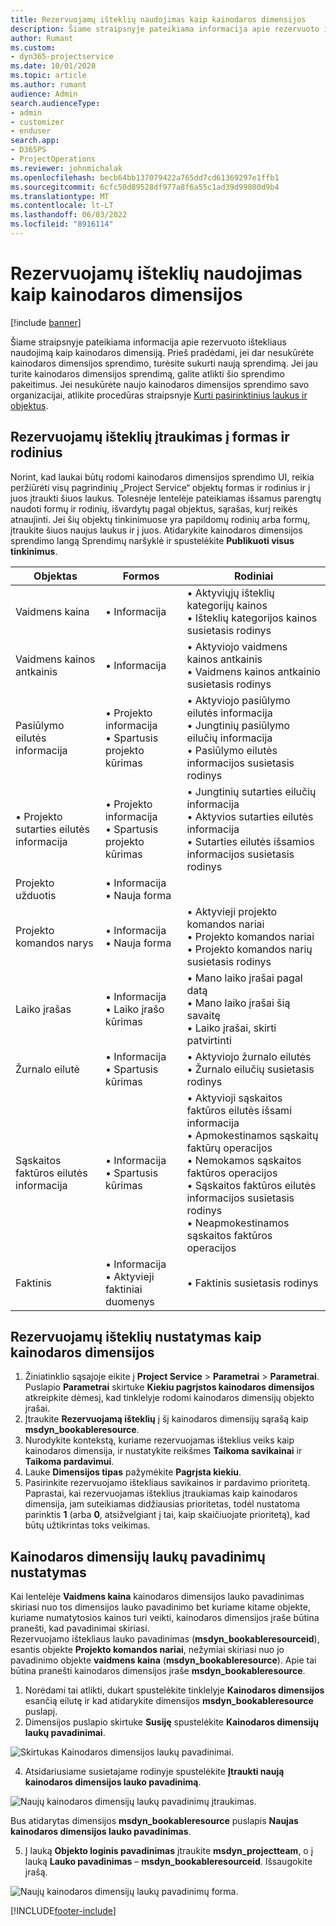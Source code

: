 ```yaml
---
title: Rezervuojamų išteklių naudojimas kaip kainodaros dimensijos
description: Šiame straipsnyje pateikiama informacija apie rezervuoto ištekliaus naudojimą kaip kainodaros dimensiją.
author: Rumant
ms.custom:
- dyn365-projectservice
ms.date: 10/01/2020
ms.topic: article
ms.author: rumant
audience: Admin
search.audienceType:
- admin
- customizer
- enduser
search.app:
- D365PS
- ProjectOperations
ms.reviewer: johnmichalak
ms.openlocfilehash: becb64bb137079422a765dd7cd61369297e1ffb1
ms.sourcegitcommit: 6cfc50d89528df977a8f6a55c1ad39d99800d9b4
ms.translationtype: MT
ms.contentlocale: lt-LT
ms.lasthandoff: 06/03/2022
ms.locfileid: "8916114"
---
```

# <a name="use-bookable-resource-as-a-pricing-dimension"></a>Rezervuojamų išteklių naudojimas kaip kainodaros dimensijos

[!include [banner](../includes/psa-now-project-operations.md)]

Šiame straipsnyje pateikiama informacija apie rezervuoto ištekliaus naudojimą kaip kainodaros dimensiją. Prieš pradėdami, jei dar nesukūrėte kainodaros dimensijos sprendimo, turėsite sukurti naują sprendimą. Jei jau turite kainodaros dimensijos sprendimą, galite atlikti šio sprendimo pakeitimus. Jei nesukūrėte naujo kainodaros dimensijos sprendimo savo organizacijai, atlikite procedūras straipsnyje [Kurti pasirinktinius laukus ir objektus](create-custom-fields-entities.md).

## <a name="add-bookable-resource-to-forms-and-views"></a>Rezervuojamų išteklių įtraukimas į formas ir rodinius
Norint, kad laukai būtų rodomi kainodaros dimensijos sprendimo UI, reikia peržiūrėti visų pagrindinių „Project Service“ objektų formas ir rodinius ir į juos įtraukti šiuos laukus.
Tolesnėje lentelėje pateikiamas išsamus parengtų naudoti formų ir rodinių, išvardytų pagal objektus, sąrašas, kurį reikės atnaujinti. Jei šių objektų tinkinimuose yra papildomų rodinių arba formų, įtraukite šiuos naujus laukus ir į juos.
Atidarykite kainodaros dimensijos sprendimo langą Sprendimų naršyklė ir spustelėkite **Publikuoti visus tinkinimus**.


|   Objektas        | Formos   |Rodiniai        |
| ------------------------------|---------------------------------|----------------------------------|
|  Vaidmens kaina|• Informacija |• Aktyviųjų išteklių kategorijų kainos<br> • Išteklių kategorijos kainos susietasis rodinys|
|  Vaidmens kainos antkainis|• Informacija|• Aktyviojo vaidmens kainos antkainis<br>• Vaidmens kainos antkainio susietasis rodinys|
|  Pasiūlymo eilutės informacija|• Projekto informacija<br>• Spartusis projekto kūrimas|• Aktyviojo pasiūlymo eilutės informacija<br>• Jungtinių pasiūlymo eilučių informacija<br>• Pasiūlymo eilutės informacijos susietasis rodinys|
|  • Projekto sutarties eilutės informacija|• Projekto informacija<br>• Spartusis projekto kūrimas|• Jungtinių sutarties eilučių informacija<br>• Aktyvios sutarties eilutės informacija<br>• Sutarties eilutės išsamios informacijos susietasis rodinys|
|  Projekto užduotis|• Informacija<br>• Nauja forma||
|  Projekto komandos narys|• Informacija<br>• Nauja forma|• Aktyvieji projekto komandos nariai<br>• Projekto komandos nariai<br>• Projekto komandos narių susietasis rodinys|
|  Laiko įrašas|• Informacija<br>• Laiko įrašo kūrimas|• Mano laiko įrašai pagal datą<br>• Mano laiko įrašai šią savaitę<br>• Laiko įrašai, skirti patvirtinti|
|  Žurnalo eilutė|• Informacija<br>• Spartusis kūrimas|• Aktyviojo žurnalo eilutės<br>• Žurnalo eilučių susietasis rodinys|
|  Sąskaitos faktūros eilutės informacija|• Informacija<br>• Spartusis kūrimas|• Aktyvioji sąskaitos faktūros eilutės išsami informacija<br>• Apmokestinamos sąskaitų faktūrų operacijos<br>• Nemokamos sąskaitos faktūros operacijos<br>• Sąskaitos faktūros eilutės informacijos susietasis rodinys<br>• Neapmokestinamos sąskaitos faktūros operacijos|
|  Faktinis|• Informacija<br>• Aktyvieji faktiniai duomenys|• Faktinis susietasis rodinys|

## <a name="set-up-bookable-resource-as-a-pricing-dimension"></a>Rezervuojamų išteklių nustatymas kaip kainodaros dimensijos

1. Žiniatinklio sąsajoje eikite į **Project Service** > **Parametrai** > **Parametrai**. Puslapio **Parametrai** skirtuke **Kiekiu pagrįstos kainodaros dimensijos** atkreipkite dėmesį, kad tinklelyje rodomi kainodaros dimensijų objekto įrašai. 
2. Įtraukite **Rezervuojamą išteklių** į šį kainodaros dimensijų sąrašą kaip **msdyn_bookableresource**. 
3. Nurodykite kontekstą, kuriame rezervuojamas išteklius veiks kaip kainodaros dimensija, ir nustatykite reikšmes **Taikoma savikainai** ir **Taikoma pardavimui**.
4. Lauke **Dimensijos tipas** pažymėkite **Pagrįsta kiekiu**. 
5. Pasirinkite rezervuojamo ištekliaus savikainos ir pardavimo prioritetą. Paprastai, kai rezervuojamas išteklius įtraukiamas kaip kainodaros dimensija, jam suteikiamas didžiausias prioritetas, todėl nustatoma parinktis **1** (arba **0**, atsižvelgiant į tai, kaip skaičiuojate prioritetą), kad būtų užtikrintas toks veikimas.

## <a name="set-up-pricing-dimension-field-names"></a>Kainodaros dimensijų laukų pavadinimų nustatymas

Kai lentelėje **Vaidmens kaina** kainodaros dimensijos lauko pavadinimas skiriasi nuo tos dimensijos lauko pavadinimo bet kuriame kitame objekte, kuriame numatytosios kainos turi veikti, kainodaros dimensijos įraše būtina pranešti, kad pavadinimai skiriasi.    
Rezervuojamo ištekliaus lauko pavadinimas (**msdyn_bookableresourceid**), esantis objekte **Projekto komandos nariai**, nežymiai skiriasi nuo jo pavadinimo objekte **vaidmens kaina** (**msdyn_bookableresource**). Apie tai būtina pranešti kainodaros dimensijos įraše **msdyn_bookableresource**. 
1. Norėdami tai atlikti, dukart spustelėkite tinklelyje **Kainodaros dimensijos** esančią eilutę ir kad atidarykite dimensijos **msdyn_bookableresource** puslapį.
2. Dimensijos puslapio skirtuke **Susiję** spustelėkite **Kainodaros dimensijų laukų pavadinimai**.

 ![Skirtukas Kainodaros dimensijos laukų pavadinimai.](media/PD-fieldname.png)

4. Atsidariusiame susietajame rodinyje spustelėkite **Įtraukti naują kainodaros dimensijos lauko pavadinimą**.

 ![Naujų kainodaros dimensijų laukų pavadinimų įtraukimas.](media/Add-NewPD-fieldname.png)


Bus atidarytas dimensijos **msdyn_bookableresource** puslapis **Naujas kainodaros dimensijos lauko pavadinimas**. 

5. Į lauką **Objekto loginis pavadinimas** įtraukite **msdyn_projectteam**, o į lauką **Lauko pavadinimas** – **msdyn_bookableresourceid**. Išsaugokite įrašą.

 ![Naujų kainodaros dimensijų laukų pavadinimų forma.](media/PD-fieldname-Added.png)


[!INCLUDE[footer-include](../includes/footer-banner.md)]

